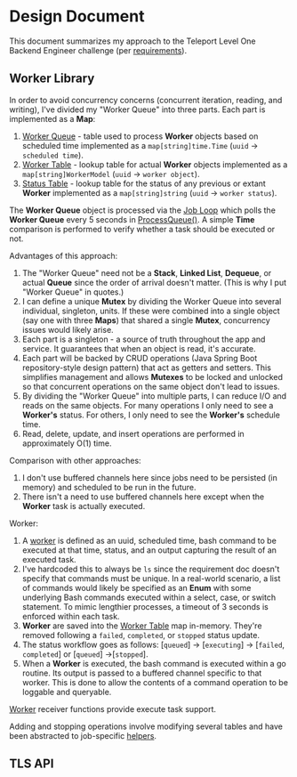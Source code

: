 # Design Document

This document summarizes my approach to the Teleport Level One Backend Engineer challenge (per [requirements](https://github.com/gravitational/careers/blob/main/challenges/systems/worker.pdf)).

## Worker Library

In order to avoid concurrency concerns (concurrent iteration, reading, and writing), I've divided my "Worker Queue" into three parts. Each part is implemented as a **Map**:

1. [Worker Queue](src/models/WorkerQueue.go) - table used to process **Worker** objects based on scheduled time implemented as a `map[string]time.Time` (`uuid` -> `scheduled time`).
1. [Worker Table](src/models/WorkerTable.go) - lookup table for actual **Worker** objects implemented as a `map[string]WorkerModel` (`uuid` -> `worker object`).
1. [Status Table](src/models/StatusTable.go) - lookup table for the status of any previous or extant **Worker**  implemented as a `map[string]string` (`uuid` -> `worker status`).

The **Worker Queue** object is processed via the [Job Loop](src/job/JobLoop.go) which polls the **Worker Queue** every 5 seconds in [ProcessQueue()](src/job/Run.go). A simple **Time** comparison is performed to verify whether a task should be executed or not.

Advantages of this approach:

1. The "Worker Queue" need not be a **Stack**, **Linked List**, **Dequeue**, or actual **Queue** since the order of arrival doesn't matter. (This is why I put "Worker Queue" in quotes.)
1. I can define a unique **Mutex** by dividing the Worker Queue into several individual, singleton, units. If these were combined into a single object (say one with three **Maps**) that shared a single **Mutex**, concurrency issues would likely arise.
1. Each part is a singleton - a source of truth throughout the app and service. It guarantees that when an object is read, it's accurate.
1. Each part will be backed by CRUD operations (Java Spring Boot repository-style design pattern) that act as getters and setters. This simplifies management and allows **Mutexes** to be locked and unlocked so that concurrent operations on the same object don't lead to issues.
1. By dividing the "Worker Queue" into multiple parts, I can reduce I/O and reads on the same objects. For many operations I only need to see a **Worker's** status. For others, I only need to see the **Worker's** schedule time.
1. Read, delete, update, and insert operations are performed in approximately O(1) time.

Comparison with other approaches:

1. I don't use buffered channels here since jobs need to be persisted (in memory) and scheduled to be run in the future.
1. There isn't a need to use buffered channels here except when the **Worker** task is actually executed.

Worker:

1. A [worker](src/models/WorkerModel.go) is defined as an uuid, scheduled time, bash command to be executed at that time, status, and an output capturing the result of an executed task.
1. I've hardcoded this to always be `ls` since the requirement doc doesn't specify that commands must be unique. In a real-world scenario, a list of commands would likely be specified as an **Enum** with some underlying Bash commands executed within a select, case, or switch statement. To mimic lengthier processes, a timeout of 3 seconds is enforced within each task.
1. **Worker** are saved into the [Worker Table](src/models/WorkerTable.go) map in-memory. They're removed following a `failed`, `completed`, or `stopped` status update.
1. The status workflow goes as follows: [`queued`] -> [`executing`] -> [`failed`, `completed`] or [`queued`] ->[`stopped`].
1. When a **Worker** is executed, the bash command is executed within a go routine. Its output is passed to a buffered channel specific to that worker. This is done to allow the contents of a command operation to be loggable and queryable.

[Worker](src/models/WorkerModel.go) receiver functions provide execute task support. 

Adding and stopping operations involve modifying several tables and have been abstracted to job-specific [helpers](./src/job/Jobs.go).

## TLS API

